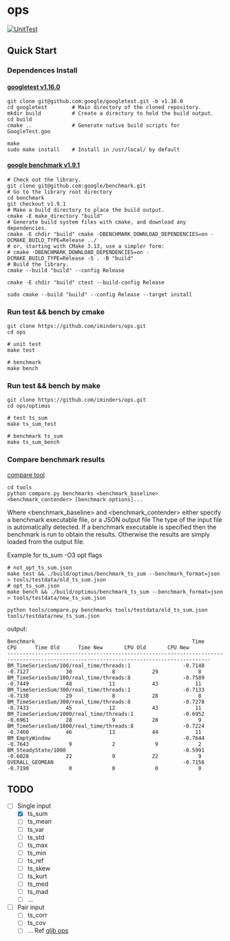 # ops
[![UnitTest](https://github.com/iminders/ops/actions/workflows/unittest.yml/badge.svg)](https://github.com/iminders/ops/actions/workflows/unittest.yml)


## Quick Start

### Dependences Install

#### [googletest v1.16.0](https://github.com/google/googletest/blob/main/googletest/README.md)
```
git clone git@github.com:google/googletest.git -b v1.16.0
cd googletest        # Main directory of the cloned repository.
mkdir build          # Create a directory to hold the build output.
cd build
cmake ..             # Generate native build scripts for GoogleTest.goo

make
sudo make install    # Install in /usr/local/ by default
```

#### [google benchmark v1.9.1](https://github.com/google/benchmark?tab=readme-ov-file#installation)
```
# Check out the library.
git clone git@github.com:google/benchmark.git
# Go to the library root directory
cd benchmark
git checkout v1.9.1
# Make a build directory to place the build output.
cmake -E make_directory "build"
# Generate build system files with cmake, and download any dependencies.
cmake -E chdir "build" cmake -DBENCHMARK_DOWNLOAD_DEPENDENCIES=on -DCMAKE_BUILD_TYPE=Release ../
# or, starting with CMake 3.13, use a simpler form:
# cmake -DBENCHMARK_DOWNLOAD_DEPENDENCIES=on -DCMAKE_BUILD_TYPE=Release -S . -B "build"
# Build the library.
cmake --build "build" --config Release

cmake -E chdir "build" ctest --build-config Release

sudo cmake --build "build" --config Release --target install

```

### Run test && bench by cmake
```
git clone https://github.com/iminders/ops.git
cd ops

# unit test
make test

# benchmark
make bench
```

### Run test && bench by make
```
git clone https://github.com/iminders/ops.git
cd ops/optimus

# test ts_sum
make ts_sum_test

# benchmark ts_sum
make ts_sum_bench
```

### Compare benchmark results
[compare tool](https://github.com/google/benchmark/blob/main/docs/tools.md)
```
cd tools
python compare.py benchmarks <benchmark_baseline> <benchmark_contender> [benchmark options]...
```
Where <benchmark_baseline> and <benchmark_contender> either specify a benchmark executable file, or a JSON output file
The type of the input file is automatically detected. If a benchmark executable is specified then the benchmark is run to obtain the results. 
Otherwise the results are simply loaded from the output file.

Example for ts_sum -O3 opt flags 
```
# not_opt_ts_sum.json
make test && ./build/optimus/benchmark_ts_sum --benchmark_format=json > tools/testdata/old_ts_sum.json
# opt_ts_sum.json
make bench && ./build/optimus/benchmark_ts_sum --benchmark_format=json > tools/testdata/new_ts_sum.json

python tools/compare.py benchmarks tools/testdata/old_ts_sum.json tools/testdata/new_ts_sum.json
```

output:
```
Benchmark                                                   Time             CPU      Time Old      Time New       CPU Old       CPU New
----------------------------------------------------------------------------------------------------------------------------------------
BM_TimeSeriesSum/100/real_time/threads:1                 -0.7148         -0.7127            30             8            29             8
BM_TimeSeriesSum/100/real_time/threads:8                 -0.7589         -0.7449            48            11            43            11
BM_TimeSeriesSum/300/real_time/threads:1                 -0.7133         -0.7138            29             8            28             8
BM_TimeSeriesSum/300/real_time/threads:8                 -0.7278         -0.7433            45            12            43            11
BM_TimeSeriesSum/1000/real_time/threads:1                -0.6952         -0.6961            28             9            28             9
BM_TimeSeriesSum/1000/real_time/threads:8                -0.7224         -0.7460            46            13            44            11
BM_EmptyWindow                                           -0.7644         -0.7643             9             2             9             2
BM_SteadyState/1000                                      -0.5991         -0.6028            22             9            22             9
OVERALL_GEOMEAN                                          -0.7156         -0.7190             0             0             0             0
```


## TODO
  - [ ] Single input
    - [x] ts_sum
    - [ ] ts_mean
    - [ ] ts_var
    - [ ] ts_std
    - [ ] ts_max
    - [ ] ts_min
    - [ ] ts_ref
    - [ ] ts_skew
    - [ ] ts_kurt
    - [ ] ts_med
    - [ ] ts_mad
    - [ ] ...
- [ ] Pair input
  - [ ] ts_corr
  - [ ] ts_cov
  - [ ] ... Ref [qlib ops](https://github.com/microsoft/qlib/blob/main/qlib/data/ops.py)
